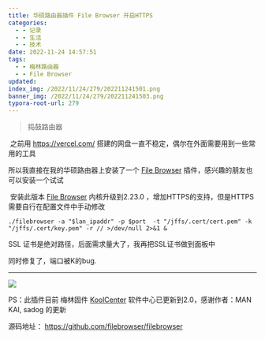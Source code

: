 ```yaml
---
title: 华硕路由器插件 File Browser 开启HTTPS
categories:
  - - 记录
  - - 生活
  - - 技术
date: 2022-11-24 14:57:51
tags:
  - - 梅林路由器
  - - File Browser
updated:
index_img: /2022/11/24/279/202211241501.png
banner_img: /2022/11/24/279/202211241503.png
typora-root-url: 279
---
```


> 捣鼓路由器

​          之前用 https://vercel.com/ 搭建的网盘一直不稳定，偶尔在外面需要用到一些常用的工具

所以我直接在我的华硕路由器上安装了一个 [File Browser](https://github.com/filebrowser/filebrowser) 插件，感兴趣的朋友也可以安装一个试试

​        安装此版本 [File Browser](https://github.com/filebrowser/filebrowser)  内核升级到2.23.0 ，增加HTTPS的支持，但是HTTPS需要自行在配置文件中手动修改

```
./filebrowser -a "$lan_ipaddr" -p $port  -t "/jffs/.cert/cert.pem" -k "/jffs/.cert/key.pem" -r // >/dev/null 2>&1 &
```

SSL 证书是绝对路径，后面需求量大了，我再把SSL证书做到面板中

同时修复了，端口被K的bug.

------

![](/2022/11/24/279/202211241501.png)

PS：此插件目前 梅林固件 [KoolCenter](https://www.koolcenter.com/)  软件中心已更新到2.0，感谢作者：MAN KAI, sadog 的更新

源码地址：  https://github.com/filebrowser/filebrowser

